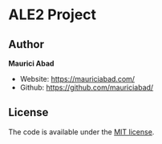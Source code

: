 # ALE2 Project

## Author

**Maurici Abad**

-   Website: <https://mauriciabad.com/>
-   Github: <https://github.com/mauriciabad/>

## License

The code is available under the [MIT license](LICENSE).
